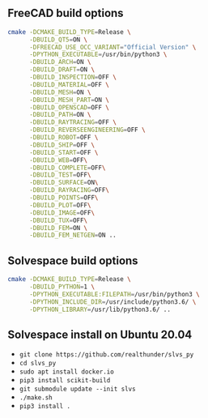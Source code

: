 ## FreeCAD build options

```bash
cmake -DCMAKE_BUILD_TYPE=Release \
      -DBUILD_QT5=ON \
      -DFREECAD_USE_OCC_VARIANT="Official Version" \
      -DPYTHON_EXECUTABLE=/usr/bin/python3 \
      -DBUILD_ARCH=ON \
      -DBUILD_DRAFT=ON \
      -DBUILD_INSPECTION=OFF \
      -DBUILD_MATERIAL=OFF \
      -DBUILD_MESH=ON \
      -DBUILD_MESH_PART=ON \
      -DBUILD_OPENSCAD=OFF \
      -DBUILD_PATH=ON \
      -DBUILD_RAYTRACING=OFF \
      -DBUILD_REVERSEENGINEERING=OFF \
      -DBUILD_ROBOT=OFF \
      -DBUILD_SHIP=OFF \
      -DBUILD_START=OFF \
      -DBUILD_WEB=OFF\
      -DBUILD_COMPLETE=OFF\
      -DBUILD_TEST=OFF\
      -DBUILD_SURFACE=ON\
      -DBUILD_RAYRACING=OFF\
      -DBUILD_POINTS=OFF\
      -DBUILD_PLOT=OFF\
      -DBUILD_IMAGE=OFF\
      -DBUILD_TUX=OFF\
      -DBUILD_FEM=ON \
      -DBUILD_FEM_NETGEN=ON ..
  ```


## Solvespace build options

```bash
cmake -DCMAKE_BUILD_TYPE=Release \
      -DBUILD_PYTHON=1 \
      -DPYTHON_EXECUTABLE:FILEPATH=/usr/bin/python3 \
      -DPYTHON_INCLUDE_DIR=/usr/include/python3.6/ \
      -DPYTHON_LIBRARY=/usr/lib/python3.6/ ..
```

## Solvespace install on Ubuntu 20.04

* `git clone https://github.com/realthunder/slvs_py`
* `cd slvs_py`
* `sudo apt install docker.io`
* `pip3 install scikit-build`
* `git submodule update --init slvs`
* `./make.sh`
* `pip3 install .`
